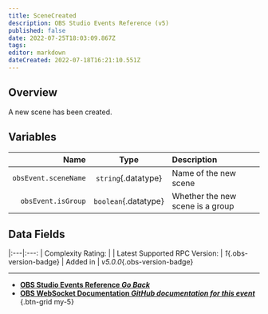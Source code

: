 ```yaml
---
title: SceneCreated
description: OBS Studio Events Reference (v5)
published: false
date: 2022-07-25T18:03:09.867Z
tags: 
editor: markdown
dateCreated: 2022-07-18T16:21:10.551Z
---
```


## Overview
A new scene has been created.

## Variables
Name | Type | Description | 
----:|:----:|:------------|
`obsEvent.sceneName` | `string`{.datatype} | Name of the new scene
`obsEvent.isGroup` | `boolean`{.datatype} | Whether the new scene is a group

## Data Fields
|:---|:---:
| Complexity Rating: | <span class="stars stars--2"></span>
| Latest Supported RPC Version: | *1*{.obs-version-badge}
| Added in | *v5.0.0*{.obs-version-badge}

---

- [<i class="mdi mdi-chevron-left"></i>**OBS Studio Events Reference *Go Back***](/en/Broadcasters/OBS/Raw/v5Events)
- [<i class="mdi mdi-github"></i> **OBS WebSocket Documentation *GitHub documentation for this event***](https://github.com/obsproject/obs-websocket/blob/master/docs/generated/protocol.md#scenecreated)
{.btn-grid my-5}